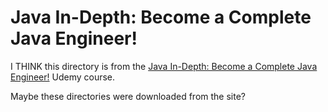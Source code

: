 # Java In-Depth: Become a Complete Java Engineer!

I THINK this directory is from the [Java In-Depth: Become a Complete Java Engineer!](https://www.udemy.com/course/java-in-depth-become-a-complete-java-engineer/) Udemy course.

Maybe these directories were downloaded from the site?